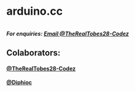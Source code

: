 # arduino.cc
######
##### For enquiries: [Email @TheRealTobes28-Codez](mailto:admin@tobestech.com)

## Colaborators:

#### [@TheRealTobes28-Codez](https://github.com/TheRealTobes28-Codez)
#### [@Diphioc](https://gihub.com/Diphioc)

